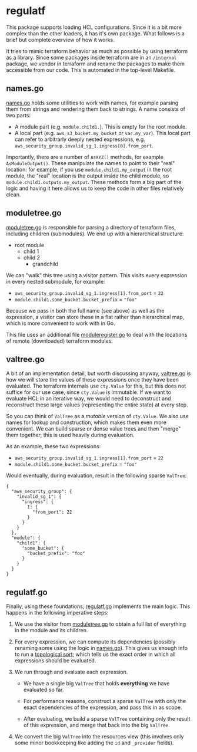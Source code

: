 # regulatf

This package supports loading HCL configurations.  Since it is a bit more
complex than the other loaders, it has it's own package.  What follows is
a brief but complete overview of how it works.

It tries to mimic terraform behavior as much as possible by using terraform
as a library.  Since some packages inside terraform are in an `/internal`
package, we vendor in terraform and rename the packages to make them
accessible from our code.  This is automated in the top-level Makefile.

## names.go

[names.go] holds some utilities to work with names, for example parsing them
from strings and rendering them back to strings.  A name consists of two parts:

 -  A module part (e.g. `module.child1.`).  This is empty for the root module.
 -  A local part (e.g. `aws_s3_bucket.my_bucket` or `var.my_var`).  This local
    part can refer to arbitrarly deeply nested expressions, e.g.
    `aws_security_group.invalid_sg_1.ingress[0].from_port`.

Importantly, there are a number of `AsXYZ()` methods, for example
`AsModuleOutput()`.  These manipulate the names to point to their "real"
location: for example, if you use `module.child1.my_output` in the root
module, the "real" location is the output inside the child module, so
`module.child1.outputs.my_output`.  These methods form a big part of the logic
and having it here allows us to keep the code in other files relatively clean.

## moduletree.go

[moduletree.go] is responsible for parsing a directory of terraform files,
including children (submodules).  We end up with a hierarchical structure:

 -  root module
     *  child 1
     *  child 2
         -  grandchild

We can "walk" this tree using a visitor pattern.  This visits every expression
in every nested submodule, for example:

  -  `aws_security_group.invalid_sg_1.ingress[1].from_port` = `22`
  -  `module.child1.some_bucket.bucket_prefix` = `"foo"`

Because we pass in both the full name (see above) as well as the expression,
a visitor can store these in a flat rather than hierarchical map, which is
more convenient to work with in Go.

This file uses an additional file [moduleregister.go] to deal with the locations
of remote (downloaded) terraform modules.

## valtree.go

A bit of an implementation detail, but worth discussing anyway, [valtree.go] is
how we will store the values of these expressions once they have been evaluated.
The terraform internals use `cty.Value` for this, but this does not suffice for
our use case, since `cty.Value` is immutable.  If we want to evaluate HCL in an
iterative way, we would need to deconstruct and reconstruct these large values
(representing the entire state) at every step.

So you can think of `ValTree` as a _mutable_ version of `cty.Value`.  We also
use names for lookup and construction, which makes them even more convenient.
We can build sparse or dense value trees and then "merge" them together; this
is used heavily during evaluation.

As an example, these two expressions:

  -  `aws_security_group.invalid_sg_1.ingress[1].from_port` = `22`
  -  `module.child1.some_bucket.bucket_prefix` = `"foo"`

Would eventually, during evaluation, result in the following sparse `ValTree`:

```
{
  "aws_security_group": {
    "invalid_sg_1": {
      "ingress": {
        1: {
          "from_port": 22
        }
      }
    }
  },
  "module": {
    "child1": {
      "some_bucket": {
        "bucket_prefix": "foo"
      }
    }
  }
}
```

## regulatf.go

Finally, using these foundations, [regulatf.go] implements the main logic.
This happens in the following imperative steps:

1.  We use the visitor from [moduletree.go] to obtain a full list of everything
    in the module and its children.

2.  For every expression, we can compute its dependencies (possibly renaming
    some using the logic in [names.go]).  This gives us enough info to run a
    [topological sort](https://en.wikipedia.org/wiki/Topological_sorting);
    which tells us the exact order in which all expressions should be evaluated.

3.  We run through and evaluate each expression.

     -  We have a single big `ValTree` that holds **everything** we have
        evaluated so far.

     -  For performance reasons, construct a sparse `ValTree` with only the
        exact dependencies of the expression, and pass this in as scope.

     -  After evaluating, we build a sparse `ValTree` containing only the
        result of this expression, and merge that back into the big `ValTree`.

4.  We convert the big `ValTree` into the resources view (this involves only
    some minor bookkeeping like adding the `id` and `_provider` fields).

[moduleregister.go]: moduleregister.go
[moduletree.go]: moduletree.go
[names.go]: names.go
[regulatf.go]: regulatf.go
[valtree.go]: valtree.go

